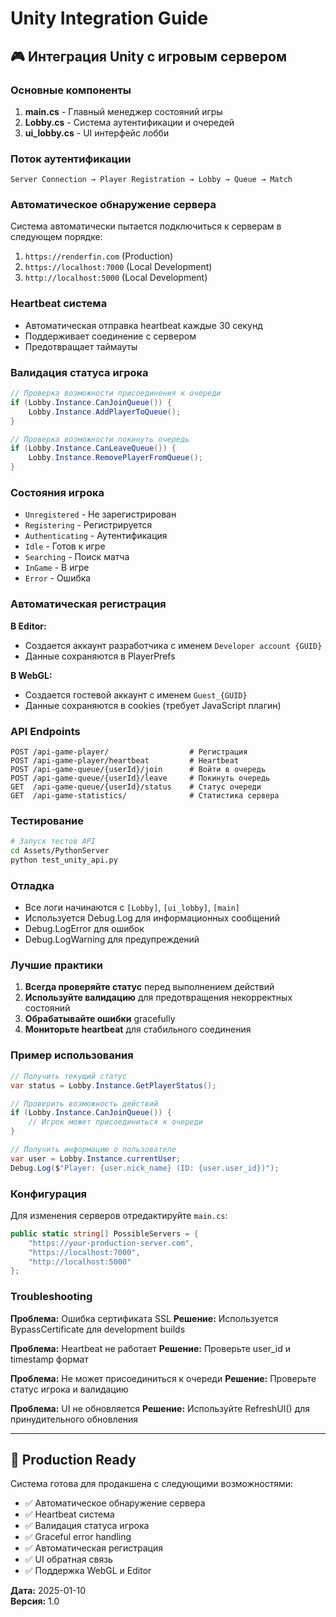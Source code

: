 # Unity Integration Guide

## 🎮 Интеграция Unity с игровым сервером

### Основные компоненты

1. **main.cs** - Главный менеджер состояний игры
2. **Lobby.cs** - Система аутентификации и очередей
3. **ui_lobby.cs** - UI интерфейс лобби

### Поток аутентификации

```
Server Connection → Player Registration → Lobby → Queue → Match
```

### Автоматическое обнаружение сервера

Система автоматически пытается подключиться к серверам в следующем порядке:

1. `https://renderfin.com` (Production)
2. `https://localhost:7000` (Local Development)
3. `http://localhost:5000` (Local Development)

### Heartbeat система

- Автоматическая отправка heartbeat каждые 30 секунд
- Поддерживает соединение с сервером
- Предотвращает таймауты

### Валидация статуса игрока

```csharp
// Проверка возможности присоединения к очереди
if (Lobby.Instance.CanJoinQueue()) {
    Lobby.Instance.AddPlayerToQueue();
}

// Проверка возможности покинуть очередь
if (Lobby.Instance.CanLeaveQueue()) {
    Lobby.Instance.RemovePlayerFromQueue();
}
```

### Состояния игрока

- `Unregistered` - Не зарегистрирован
- `Registering` - Регистрируется
- `Authenticating` - Аутентификация
- `Idle` - Готов к игре
- `Searching` - Поиск матча
- `InGame` - В игре
- `Error` - Ошибка

### Автоматическая регистрация

**В Editor:**
- Создается аккаунт разработчика с именем `Developer account {GUID}`
- Данные сохраняются в PlayerPrefs

**В WebGL:**
- Создается гостевой аккаунт с именем `Guest_{GUID}`
- Данные сохраняются в cookies (требует JavaScript плагин)

### API Endpoints

```
POST /api-game-player/                  # Регистрация
POST /api-game-player/heartbeat         # Heartbeat
POST /api-game-queue/{userId}/join      # Войти в очередь
POST /api-game-queue/{userId}/leave     # Покинуть очередь
GET  /api-game-queue/{userId}/status    # Статус очереди
GET  /api-game-statistics/              # Статистика сервера
```

### Тестирование

```bash
# Запуск тестов API
cd Assets/PythonServer
python test_unity_api.py
```

### Отладка

- Все логи начинаются с `[Lobby]`, `[ui_lobby]`, `[main]`
- Используется Debug.Log для информационных сообщений
- Debug.LogError для ошибок
- Debug.LogWarning для предупреждений

### Лучшие практики

1. **Всегда проверяйте статус** перед выполнением действий
2. **Используйте валидацию** для предотвращения некорректных состояний
3. **Обрабатывайте ошибки** gracefully
4. **Мониторьте heartbeat** для стабильного соединения

### Пример использования

```csharp
// Получить текущий статус
var status = Lobby.Instance.GetPlayerStatus();

// Проверить возможность действий
if (Lobby.Instance.CanJoinQueue()) {
    // Игрок может присоединиться к очереди
}

// Получить информацию о пользователе
var user = Lobby.Instance.currentUser;
Debug.Log($"Player: {user.nick_name} (ID: {user.user_id})");
```

### Конфигурация

Для изменения серверов отредактируйте `main.cs`:

```csharp
public static string[] PossibleServers = {
    "https://your-production-server.com",
    "https://localhost:7000",
    "http://localhost:5000"
};
```

### Troubleshooting

**Проблема:** Ошибка сертификата SSL
**Решение:** Используется BypassCertificate для development builds

**Проблема:** Heartbeat не работает
**Решение:** Проверьте user_id и timestamp формат

**Проблема:** Не может присоединиться к очереди
**Решение:** Проверьте статус игрока и валидацию

**Проблема:** UI не обновляется
**Решение:** Используйте RefreshUI() для принудительного обновления

---

## 🎯 Production Ready

Система готова для продакшена с следующими возможностями:

- ✅ Автоматическое обнаружение сервера
- ✅ Heartbeat система
- ✅ Валидация статуса игрока
- ✅ Graceful error handling
- ✅ Автоматическая регистрация
- ✅ UI обратная связь
- ✅ Поддержка WebGL и Editor

**Дата:** 2025-01-10  
**Версия:** 1.0 